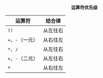 <center><b>运算符优先级</b></center>

| 运算符           | 结合律   |
| ---------------- | -------- |
| `()`             | 从左往右 |
| `+`、`-`（一元） | 从右往左 |
| `*`、`/`         | 从左往右 |
| `+`、`-`（二元） | 从左往右 |
| `=`              | 从右往左 |


